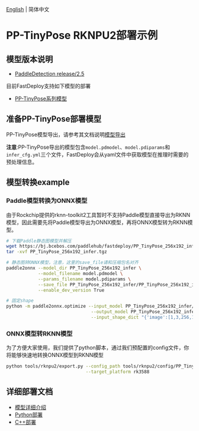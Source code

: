 [English](README.md) | 简体中文
# PP-TinyPose RKNPU2部署示例

## 模型版本说明

- [PaddleDetection release/2.5](https://github.com/PaddlePaddle/PaddleDetection/tree/release/2.5)

目前FastDeploy支持如下模型的部署

- [PP-TinyPose系列模型](https://github.com/PaddlePaddle/PaddleDetection/tree/release/2.5/configs/keypoint/tiny_pose/README.md)

## 准备PP-TinyPose部署模型

PP-TinyPose模型导出，请参考其文档说明[模型导出](https://github.com/PaddlePaddle/PaddleDetection/blob/release/2.5/deploy/EXPORT_MODEL.md)

**注意**:PP-TinyPose导出的模型包含`model.pdmodel`、`model.pdiparams`和`infer_cfg.yml`三个文件，FastDeploy会从yaml文件中获取模型在推理时需要的预处理信息。

## 模型转换example

### Paddle模型转换为ONNX模型

由于Rockchip提供的rknn-toolkit2工具暂时不支持Paddle模型直接导出为RKNN模型，因此需要先将Paddle模型导出为ONNX模型，再将ONNX模型转为RKNN模型。

```bash
# 下载Paddle静态图模型并解压
wget https://bj.bcebos.com/paddlehub/fastdeploy/PP_TinyPose_256x192_infer.tgz
tar -xvf PP_TinyPose_256x192_infer.tgz

# 静态图转ONNX模型，注意，这里的save_file请和压缩包名对齐
paddle2onnx --model_dir PP_TinyPose_256x192_infer \
            --model_filename model.pdmodel \
            --params_filename model.pdiparams \
            --save_file PP_TinyPose_256x192_infer/PP_TinyPose_256x192_infer.onnx \
            --enable_dev_version True

# 固定shape
python -m paddle2onnx.optimize --input_model PP_TinyPose_256x192_infer/PP_TinyPose_256x192_infer.onnx \
                                --output_model PP_TinyPose_256x192_infer/PP_TinyPose_256x192_infer.onnx \
                                --input_shape_dict "{'image':[1,3,256,192]}"
```

### ONNX模型转RKNN模型

为了方便大家使用，我们提供了python脚本，通过我们预配置的config文件，你将能够快速地转换ONNX模型到RKNN模型

```bash
python tools/rknpu2/export.py --config_path tools/rknpu2/config/PP_TinyPose_256x192_unquantized.yaml \
                              --target_platform rk3588
```

## 详细部署文档

- [模型详细介绍](../README_CN.md)
- [Python部署](./python)
- [C++部署](./cpp)